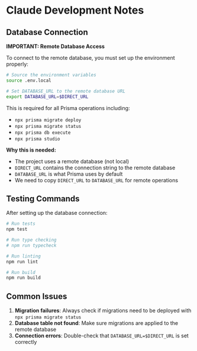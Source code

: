 # Claude Development Notes

## Database Connection

**IMPORTANT: Remote Database Access**

To connect to the remote database, you must set up the environment properly:

```bash
# Source the environment variables
source .env.local

# Set DATABASE_URL to the remote database URL
export DATABASE_URL=$DIRECT_URL
```

This is required for all Prisma operations including:
- `npx prisma migrate deploy`
- `npx prisma migrate status`
- `npx prisma db execute`
- `npx prisma studio`

**Why this is needed:**
- The project uses a remote database (not local)
- `DIRECT_URL` contains the connection string to the remote database
- `DATABASE_URL` is what Prisma uses by default
- We need to copy `DIRECT_URL` to `DATABASE_URL` for remote operations

## Testing Commands

After setting up the database connection:

```bash
# Run tests
npm test

# Run type checking
# npm run typecheck

# Run linting
npm run lint

# Run build
npm run build
```

## Common Issues

1. **Migration failures**: Always check if migrations need to be deployed with `npx prisma migrate status`
2. **Database table not found**: Make sure migrations are applied to the remote database
3. **Connection errors**: Double-check that `DATABASE_URL=$DIRECT_URL` is set correctly